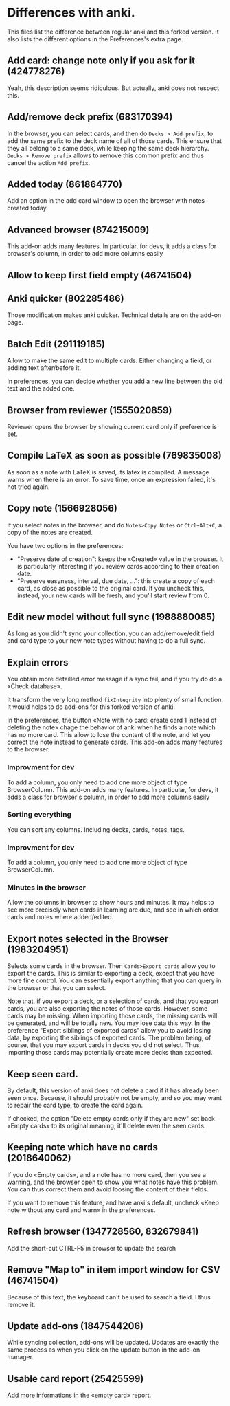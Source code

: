 # Differences with anki.
This files list the difference between regular anki and this forked
version. It also lists the different options in the Preferences's extra page.

## Add card: change note only if you ask for it (424778276)
Yeah, this description seems ridiculous. But actually, anki does not
respect this.

## Add/remove deck prefix (683170394)
In the browser, you can select cards, and then do `Decks > Add
prefix`, to add the same prefix to the deck name of all of those
cards. This ensure that they all belong to a same deck, while keeping
the same deck hierarchy. `Decks > Remove prefix` allows to remove this
common prefix and thus cancel the action `Add prefix`.

## Added today (861864770)
Add an option in the add card window to open the browser with notes
created today.


## Advanced browser (874215009)
This add-on adds many features. In particular, for devs, it adds a
class for browser's column, in order to add more columns easily

## Allow to keep first field empty (46741504)

## Anki quicker (802285486)
Those modification makes anki quicker. Technical details are on the
add-on page.

## Batch Edit (291119185)
Allow to make the same edit to multiple cards. Either changing a
field, or adding text after/before it.

In preferences, you can decide whether you add a new line between the
old text and the added one.

## Browser from reviewer (1555020859)

Reviewer opens the browser by showing current card only if preference
is set.


## Compile LaTeX as soon as possible (769835008)

As soon as a note with LaTeX is saved, its latex is compiled. A
message warns when there is an error. To save time, once an expression
failed, it's not tried again.

## Copy note (1566928056)
If you select notes in the browser, and do `Notes>Copy Notes` or
`Ctrl+Alt+C`, a copy of the notes are created.

You have two options in the preferences:
* "Preserve date of creation": keeps the «Created» value in the
  browser. It is particularly interesting if you review cards
  according to their creation date.
* "Preserve easyness, interval, due date, ...": this create a copy of
  each card, as close as possible to the original card. If you uncheck
  this, instead, your new cards will be fresh, and you'll start review
  from 0.

## Edit new model without full sync (1988880085)

As long as you didn't sync your collection, you can add/remove/edit
field and card type to your new note types without having to do a full sync.

## Explain errors
You obtain more detailled error message if a sync fail, and if you try
do do a «Check database».

It transform the very long method `fixIntegrity` into plenty of small
function. It would helps to do add-ons for this forked version of anki.

In the preferences, the button «Note with no card: create card 1
instead of deleting the note» chage the behavior of anki when he finds
a note which has no more card. This allow to lose the content of the
note, and let you correct the note instead to generate cards.
This add-on adds many features to the browser.

### Improvment for dev
To add a column, you only need to add one more object of type BrowserColumn.
This add-on adds many features. In particular, for devs, it adds a
class for browser's column, in order to add more columns easily

### Sorting everything
You can sort any columns. Including decks, cards, notes, tags.

### Improvment for dev
To add a column, you only need to add one more object of type BrowserColumn.

### Minutes in the browser
Allow the columns in browser to show hours and minutes. It may helps
to see more precisely when cards in learning are due, and see in which
order cards and notes where added/edited.

## Export notes selected in the Browser (1983204951)
Selects some cards in the browser. Then `Cards>Export cards` allow you
to export the cards. This is similar to exporting a deck, except that
you have more fine control. You can essentially export anything that
you can query in the browser or that you can select.

Note that, if you export a deck, or a selection of cards, and that you
export cards, you are also exporting the notes of those
cards. However, some cards may be missing. When importing those cards,
the missing cards will be generated, and will be totally new. You may
lose data this way.  In the preference "Export siblings of exported
cards" allow you to avoid losing data, by exporting the siblings of
exported cards. The problem being, of course, that you may export
cards in decks you did not select. Thus, importing those cards may
potentially create more decks than expected.

## Keep seen card.
By default, this version of anki does not delete a card if it has
already been seen once. Because, it should probably not be empty, and
so you may want to repair the card type, to create the card again.

If checked, the option "Delete empty cards only if they are new" set
back «Empty cards» to its original meaning; it'll delete even the seen
cards.

## Keeping note which have no cards (2018640062)
If you do «Empty cards», and a note has no more card, then you see a
warning, and the browser open to show you what notes have this
problem. You can thus correct them and avoid loosing the content of
their fields.

If you want to remove this feature, and have anki's default, uncheck
«Keep note without any card and warn» in the preferences.

## Refresh browser (1347728560, 832679841)
Add the short-cut CTRL-F5 in browser to update the search

## Remove "Map to" in item import window for CSV (46741504)
Because of this text, the keyboard can't be used to search a field. I
thus remove it.

## Update add-ons (1847544206)

While syncing collection, add-ons will be updated. Updates are exactly
the same process as when you click on the update button in the add-on manager.

## Usable card report (25425599)
Add more informations in the «empty card» report.


